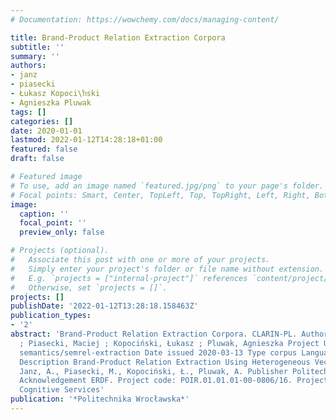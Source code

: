 ```yaml
---
# Documentation: https://wowchemy.com/docs/managing-content/

title: Brand-Product Relation Extraction Corpora
subtitle: ''
summary: ''
authors:
- janz
- piasecki
- Łukasz Kopoci\ŉski
- Agnieszka Pluwak
tags: []
categories: []
date: 2020-01-01
lastmod: 2022-01-12T14:28:18+01:00
featured: false
draft: false

# Featured image
# To use, add an image named `featured.jpg/png` to your page's folder.
# Focal points: Smart, Center, TopLeft, Top, TopRight, Left, Right, BottomLeft, Bottom, BottomRight.
image:
  caption: ''
  focal_point: ''
  preview_only: false

# Projects (optional).
#   Associate this post with one or more of your projects.
#   Simply enter your project's folder or file name without extension.
#   E.g. `projects = ["internal-project"]` references `content/project/deep-learning/index.md`.
#   Otherwise, set `projects = []`.
projects: []
publishDate: '2022-01-12T13:28:18.158463Z'
publication_types:
- '2'
abstract: 'Brand-Product Relation Extraction Corpora. CLARIN-PL. Authors Janz, Arkadiusz
  ; Piasecki, Maciej ; Kopociński, Łukasz ; Pluwak, Agnieszka Project URL https://gitlab.clarin-pl.eu/team-
  semantics/semrel-extraction Date issued 2020-03-13 Type corpus Language(s) Polish
  Description Brand-Product Relation Extraction Using Heterogeneous Vector SpaceRepresentations,
  Janz, A., Piasecki, M., Kopociński, Ł., Pluwak, A. Publisher Politechnika Wrocławska
  Acknowledgement ERDF. Project code: POIR.01.01.01-00-0806/16. Project name: Senti
  Cognitive Services'
publication: '*Politechnika Wrocławska*'
---
```

